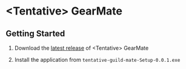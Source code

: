 # \<Tentative> GearMate

## Getting Started

1) Download the [latest release](https://github.com/andrew-brainerd/tentative-guild-mate/releases/download/v0.0.1/tentative-guild-mate-Setup-0.0.1.exe) of \<Tentative> GearMate

2) Install the application from `tentative-guild-mate-Setup-0.0.1.exe`

